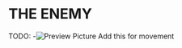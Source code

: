 # THE ENEMY

TODO:
-![Preview Picture](https://cdn.discordapp.com/attachments/883567906821111808/1151713520283553873/ads.gif)
Add this for movement